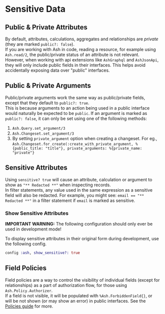 # Sensitive Data

## Public & Private Attributes

By default, attributes, calculations, aggregates and relationships are _private_ (they are marked `public?: false`).  
If you are working with Ash in code, reading a resource, for example using `Ash.read/2`, the public/private status of an attribute is not relevant.  
However, when working with api extensions like `AshGraphql` and `AshJsonApi`, they will only include public fields in their interfaces. This helps avoid accidentally exposing data over "public" interfaces.

## Public & Private Arguments

Public/private arguments work the same way as public/private fields, except that they default to `public?: true`.  
This is because arguments to an action being used in a public interface would naturally be expected to be `public`. If an argument is marked as `public?: false`, it can only be set using one of the following methods:
1. `Ash.Query.set_argument/3`
2. `Ash.Changeset.set_argument/3`
3. By setting `private_argument` option when creating a changeset. For eg., `Ash.Changeset.for_create(:create_with_private_argument, %{public_title: "title"}, private_arguments: %{private_name: "private"}`

## Sensitive Attributes

Using `sensitive? true` will cause an attribute, calculation or argument to show as `"** Redacted **"` when inspecting records.  
In filter statements, any value used in the same expression as a sensitive field will also be redacted. For example, you might see: `email == "** Redacted **"` in a filter statement if `email` is marked as sensitive.

### Show Sensitive Attributes

**IMPORTANT WARNING:** The following configuration should only ever be used in development mode!

To display sensitive attributes in their original form during development, use the following config.

```elixir
config :ash, show_sensitive?: true
```

## Field Policies

Field policies are a way to control the visibility of individual fields (except for relationships) as a part of authorization flow, for those using `Ash.Policy.Authorizer`.  
If a field is not visible, it will be populated with `%Ash.ForbiddenField{}`, or will be not shown (or may show an error) in public interfaces. See the [Policies guide](documentation/topics/security/policies.md#field-policies) for more.
